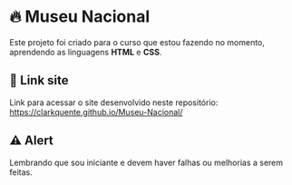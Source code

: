 # 🔥 Museu Nacional

Este projeto foi criado para o curso que estou fazendo no momento, aprendendo as linguagens **HTML** e **CSS**.

## 🚀 Link site

Link para acessar o site desenvolvido neste repositório:
https://clarkquente.github.io/Museu-Nacional/

## ⚠️ Alert

Lembrando que sou iniciante e devem haver falhas ou melhorias a serem feitas.
